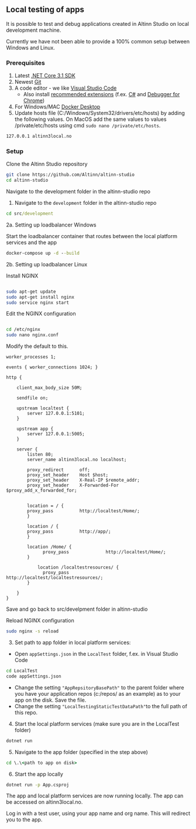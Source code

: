 ## Local testing of apps

It is possible to test and debug applications created in Altinn Studio on local development machine.

Currently we have not been able to provide a 100% common setup between Windows and Linux.



### Prerequisites

1. Latest [.NET Core 3.1 SDK](https://dotnet.microsoft.com/download/dotnet-core/3.1)
2. Newest [Git](https://git-scm.com/downloads)
3. A code editor - we like [Visual Studio Code](https://code.visualstudio.com/Download)
    - Also install [recommended extensions](https://code.visualstudio.com/docs/editor/extension-gallery#_workspace-recommended-extensions) (f.ex. [C#](https://marketplace.visualstudio.com/items?itemName=ms-vscode.csharp) and [Debugger for Chrome](https://marketplace.visualstudio.com/items?itemName=msjsdiag.debugger-for-chrome))
4. For Windows/MAC [Docker Desktop](https://www.docker.com/products/docker-desktop)
5. Update hosts file (C:/Windows/System32/drivers/etc/hosts) by adding the following values. On MacOS add the same values to values /private/etc/hosts using cmd `sudo nano /private/etc/hosts`.

```cmd
127.0.0.1 altinn3local.no
```

### Setup

Clone the Altinn Studio repository

```bash
git clone https://github.com/Altinn/altinn-studio
cd altinn-studio
```
Navigate to the development folder in the altinn-studio repo

1. Navigate to the `development` folder in the altinn-studio repo

```cmd
cd src/development
```

2a. Setting up loadbalancer Windows

Start the loadbalancer container that routes between the local platform services and the app

```cmd
docker-compose up -d --build
```

2b. Setting up loadbalancer Linux

Install NGINX

```bash

sudo apt-get update
sudo apt-get install nginx
sudo service nginx start

```

Edit the NGINX configuration

```bash

cd /etc/nginx
sudo nano nginx.conf

```

Modify the default to this.

```
worker_processes 1;

events { worker_connections 1024; }

http {

    client_max_body_size 50M;

    sendfile on;

	upstream localtest {
        server 127.0.0.1:5101;
    }

    upstream app {
        server 127.0.0.1:5005;
    }

    server {
		listen 80;
        server_name altinn3local.no localhost;

        proxy_redirect      off;
        proxy_set_header    Host $host;
        proxy_set_header    X-Real-IP $remote_addr;
        proxy_set_header    X-Forwarded-For $proxy_add_x_forwarded_for;


		location = / {
        proxy_pass          http://localtest/Home/;
		}

		location / {
        proxy_pass          http://app/;
		}

		location /Home/ {
			  proxy_pass		      http://localtest/Home/;
		}

    		location /localtestresources/ {
			  proxy_pass		      http://localtest/localtestresources/;
		}

	}
}

```

Save and go back to src/develpment folder in altinn-studio


Reload NGINX configuration

```bash
sudo nginx -s reload
```


3. Set path to app folder in local platform services:
 - Open `appSettings.json` in the `LocalTest` folder, f.ex. in Visual Studio Code


```cmd
cd LocalTest
code appSettings.json
```

 - Change the setting `"AppRepsitoryBasePath"` to the parent folder where you have your application repos (c:/repos/ as an example) as  to your app on the disk. Save the file.
 - Change the setting `"LocalTestingStaticTestDataPath"`to the full path of this repo.

4. Start the local platform services (make sure you are in the LocalTest folder)

```cmd
dotnet run
```

5. Navigate to the app folder (specified in the step above)

```cmd
cd \.\<path to app on disk>
```
6. Start the app locally

```cmd
dotnet run -p App.csproj
```

The app and local platform services are now running locally. The app can be accessed on altinn3local.no.

Log in with a test user, using your app name and org name. This will redirect you to the app.
